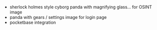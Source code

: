 - sherlock holmes style cyborg panda with magnifying glass... for OSINT image
- panda with gears / settings image for login page
- pocketbase integration
